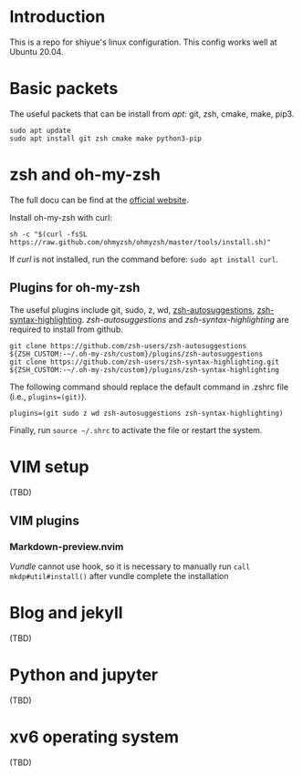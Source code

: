 # Introduction

This is a repo for shiyue's linux configuration.
This config works well at Ubuntu 20.04.

# Basic packets

The useful packets that can be install from *apt*: git, zsh, cmake, make, pip3.

```
sudo apt update
sudo apt install git zsh cmake make python3-pip
```

# zsh and oh-my-zsh 

The full docu can be find at the [official website](https://ohmyz.sh/).

Install oh-my-zsh with curl: 
```
sh -c "$(curl -fsSL https://raw.github.com/ohmyzsh/ohmyzsh/master/tools/install.sh)"
```
If *curl* is not installed, run the command before: `sudo apt install curl`.

## Plugins for oh-my-zsh

The useful plugins include git, sudo, z, wd, [zsh-autosuggestions](https://github.com/zsh-users/zsh-autosuggestions), [zsh-syntax-highlighting](https://github.com/zsh-users/zsh-syntax-highlighting.git).
*zsh-autosuggestions* and *zsh-syntax-highlighting* are required to install from github.
```
git clone https://github.com/zsh-users/zsh-autosuggestions ${ZSH_CUSTOM:-~/.oh-my-zsh/custom}/plugins/zsh-autosuggestions
git clone https://github.com/zsh-users/zsh-syntax-highlighting.git ${ZSH_CUSTOM:-~/.oh-my-zsh/custom}/plugins/zsh-syntax-highlighting
```

The following command should replace the default command in .zshrc file (i.e., `plugins=(git)`).
```
plugins=(git sudo z wd zsh-autosuggestions zsh-syntax-highlighting)
```
Finally, run `source ~/.shrc` to activate the file or restart the system.

# VIM setup

(TBD)

## VIM plugins

### Markdown-preview.nvim

*Vundle* cannot use hook, so it is necessary to manually run `call mkdp#util#install()` after vundle complete the installation

# Blog and jekyll

(TBD)

# Python and jupyter

(TBD)

# xv6 operating system

(TBD)
